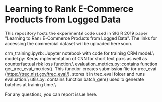 # Learning to Rank E-Commerce Products from Logged Data

This repository hosts the experimental code used in SIGIR 2019 paper "Learning to Rank E-Commerce Products from Logged Data".
The links for accessing the commercial dataset will be uploaded here soon.

crm_training.ipynb: Jupyter notebook with code for training CRM model.\\
model.py: Keras implementation of CNN for short text pairs as well as counterfactual risk loss function.\\
evaluation_metrics.py: contains function get_trec_eval_metrics(). This function creates submission file for trec_eval (https://trec.nist.gov/trec_eval/), stores it in trec_eval folder and runs evaluation.\\
utils.py: contains function batch_gen() used to generate batches at training time.\\

For any questions, you can report issue here.
